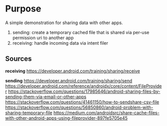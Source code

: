 
# Purpose

A simple demonstration for sharing data with other apps.

1. sending: create a temporary cached file that is shared via per-use permission uri to another app
2. receiving: handle incoming data via intent filer

## Sources

**receiving**
https://developer.android.com/training/sharing/receive

**sending**
https://developer.android.com/training/sharing/send
https://developer.android.com/reference/androidx/core/content/FileProvider
https://stackoverflow.com/questions/17985646/android-sharing-files-by-sending-them-via-email-or-other-apps
https://stackoverflow.com/questions/41461150/how-to-sendshare-csv-file
https://stackoverflow.com/questions/56850860/android-problem-with-sharing-temporary-file
https://medium.com/androidsrc/share-cache-files-with-other-android-apps-using-fileprovider-897fe5705e45


